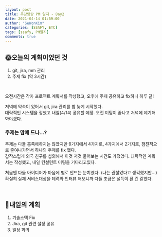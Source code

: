 ```yaml
---
layout: post
title: 우당탕탕 PM 일지 - Day2 
date: 2021-04-14 01:59:00
author: "SeWonKim"
categories: [SSAFY, ETC]
tags: [ssafy, PM일지]
comments: true
---
```


## 🌞오늘의 계획이었던 것

1. git, jira, mm 관리
2. 주제 fix (약 3시간)

&nbsp;

오전시간은 각자 프로젝트 계획서를 작성했고, 오후에 주제 공유하고 fix하니 하루 끝!

저녁에 약속이 있어서 git, jira 관리를 밤 늦게 시작했다.      
대략적인 시스템을 정했고 내일(4/14) 공유할 예정. 오전 미팅이 끝나고 저녁에 얘기해봐야겠다.


### 주제는 맘에 드나...?

주제는 다들 흡족해하지는 않았지만 9가지에서 4가지로, 4가지에서 2가지로, 점진적으로 줄여나가면서 하나의 주제를 fix 했다.       
갑작스럽게 외국 친구를 섭외해서 이것 저것 물어보는 시간도 가졌었다. 대략적인 계획서는 작성했고, 내일 컨설턴트 미팅을 기다리고있다.

처음엔 다들 아이디어가 마음에 별로 안드는 눈치였다. (나는 괜찮았다고 생각했지만...)     
확실히 실제 서비스대상을 데려와 인터뷰 해보니까 다들 조금은 설득이 된 건 같았다.

&nbsp;
&nbsp;


## 🌝내일의 계획

1. 기술스택 Fix
2. Jira, git 관련 설정 공유
3. 일정 회의 

&nbsp;
&nbsp;
